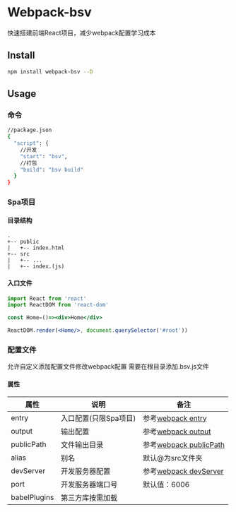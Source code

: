 # Webpack-bsv  
快速搭建前端React项目，减少webpack配置学习成本  

## Install
```bash
npm install webpack-bsv --D
```
## Usage

### 命令
```bash
//package.json
{
  "script": {
    //开发
    "start": "bsv",
    //打包
    "build": "bsv build"
  }
}
```

### Spa项目
#### 目录结构
```
.
+-- public
|   +-- index.html
+-- src
|   +-- ...
|   +-- index.(js)
```


#### 入口文件
```jsx harmony
import React from 'react'
import ReactDOM from 'react-dom'

const Home=()=><div>Home</div>

ReactDOM.render(<Home/>, document.querySelector('#root'))
```
### 配置文件
允许自定义添加配置文件修改webpack配置
需要在根目录添加.bsv.js文件

#### 属性
属性|说明|备注
---|---|---
entry|入口配置(只限Spa项目)|参考[webpack entry](https://www.webpackjs.com/configuration/entry-context/#entry)
output|输出配置| 参考[webpack output](https://www.webpackjs.com/configuration/output/)
publicPath|文件输出目录|参考[webpack publicPath](https://www.webpackjs.com/configuration/output/#output-publicpath)
alias|别名|默认@为src文件夹
devServer|开发服务器配置|参考[webpack devServer](https://www.webpackjs.com/configuration/dev-server/)
port|开发服务器端口号|默认值：6006
babelPlugins|第三方库按需加载|
